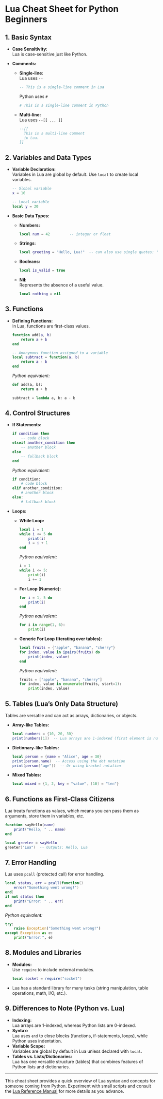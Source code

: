 # Lua Cheat Sheet for Python Beginners

## 1. Basic Syntax
- **Case Sensitivity:**  
  Lua is case-sensitive just like Python.

- **Comments:**  
  - **Single-line:**  
    Lua uses `--`  
    ```lua
    -- This is a single-line comment in Lua
    ```
    Python uses `#`  
    ```python
    # This is a single-line comment in Python
    ```
  - **Multi-line:**  
    Lua uses `--[[ ... ]]`  
    ```lua
    --[[
      This is a multi-line comment
      in Lua.
    ]]
    ```

## 2. Variables and Data Types
- **Variable Declaration:**  
  Variables in Lua are global by default. Use `local` to create local variables.
  ```lua
  -- Global variable
  x = 10
  
  -- Local variable
  local y = 20
  ```

- **Basic Data Types:**  
  - **Numbers:**  
    ```lua
    local num = 42         -- integer or float
    ```
  - **Strings:**  
    ```lua
    local greeting = "Hello, Lua!"  -- can also use single quotes: 'Hello, Lua!'
    ```
  - **Booleans:**  
    ```lua
    local is_valid = true
    ```
  - **Nil:**  
    Represents the absence of a useful value.
    ```lua
    local nothing = nil
    ```

## 3. Functions
- **Defining Functions:**  
  In Lua, functions are first-class values.
  ```lua
  function add(a, b)
      return a + b
  end

  -- Anonymous function assigned to a variable
  local subtract = function(a, b)
      return a - b
  end
  ```
  *Python equivalent:*
  ```python
  def add(a, b):
      return a + b

  subtract = lambda a, b: a - b
  ```

## 4. Control Structures
- **If Statements:**
  ```lua
  if condition then
      -- code block
  elseif another_condition then
      -- another block
  else
      -- fallback block
  end
  ```
  *Python equivalent:*
  ```python
  if condition:
      # code block
  elif another_condition:
      # another block
  else:
      # fallback block
  ```

- **Loops:**
  - **While Loop:**
    ```lua
    local i = 1
    while i <= 5 do
        print(i)
        i = i + 1
    end
    ```
    *Python equivalent:*
    ```python
    i = 1
    while i <= 5:
        print(i)
        i += 1
    ```
    
  - **For Loop (Numeric):**
    ```lua
    for i = 1, 5 do
        print(i)
    end
    ```
    *Python equivalent:*
    ```python
    for i in range(1, 6):
        print(i)
    ```

  - **Generic For Loop (Iterating over tables):**
    ```lua
    local fruits = {"apple", "banana", "cherry"}
    for index, value in ipairs(fruits) do
        print(index, value)
    end
    ```
    *Python equivalent:*
    ```python
    fruits = ["apple", "banana", "cherry"]
    for index, value in enumerate(fruits, start=1):
        print(index, value)
    ```

## 5. Tables (Lua’s Only Data Structure)
Tables are versatile and can act as arrays, dictionaries, or objects.
- **Array-like Tables:**
  ```lua
  local numbers = {10, 20, 30}
  print(numbers[1])  -- Lua arrays are 1-indexed (first element is numbers[1])
  ```
- **Dictionary-like Tables:**
  ```lua
  local person = {name = "Alice", age = 30}
  print(person.name)  -- Access using the dot notation
  print(person["age"])  -- Or using bracket notation
  ```
- **Mixed Tables:**
  ```lua
  local mixed = {1, 2, key = "value", [10] = "ten"}
  ```

## 6. Functions as First-Class Citizens
Lua treats functions as values, which means you can pass them as arguments, store them in variables, etc.
```lua
function sayHello(name)
    print("Hello, " .. name)
end

local greeter = sayHello
greeter("Lua")  -- Outputs: Hello, Lua
```

## 7. Error Handling
Lua uses `pcall` (protected call) for error handling.
```lua
local status, err = pcall(function()
    error("Something went wrong!")
end)
if not status then
    print("Error: " .. err)
end
```
*Python equivalent:*
```python
try:
    raise Exception("Something went wrong!")
except Exception as e:
    print("Error:", e)
```

## 8. Modules and Libraries
- **Modules:**  
  Use `require` to include external modules.
  ```lua
  local socket = require("socket")
  ```
- Lua has a standard library for many tasks (string manipulation, table operations, math, I/O, etc.).

## 9. Differences to Note (Python vs. Lua)
- **Indexing:**  
  Lua arrays are 1-indexed, whereas Python lists are 0-indexed.
- **Syntax:**  
  Lua uses `end` to close blocks (functions, if-statements, loops), while Python uses indentation.
- **Variable Scope:**  
  Variables are global by default in Lua unless declared with `local`.
- **Tables vs. Lists/Dictionaries:**  
  Lua has one versatile structure (tables) that combines features of Python lists and dictionaries.

---

This cheat sheet provides a quick overview of Lua syntax and concepts for someone coming from Python. Experiment with small scripts and consult the [Lua Reference Manual](https://www.lua.org/manual/5.4/) for more details as you advance.

